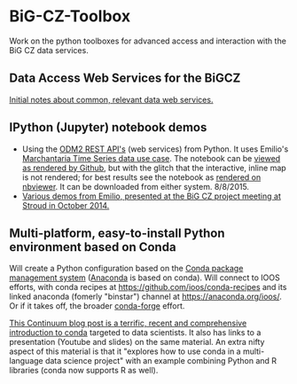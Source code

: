 
BiG-CZ-Toolbox
==============

Work on the python toolboxes for advanced access and interaction with the BiG CZ data services.

## Data Access Web Services for the BiGCZ

[Initial notes about common, relevant data web services.](Web_Services.md)

## IPython (Jupyter) notebook demos
- Using the [ODM2 REST API's](http://sis-devel.cloudapp.net/docs/) (web services) from Python. It uses Emilio's [Marchantaria Time Series data use case](https://github.com/ODM2/ODM2/tree/master/usecases/marchantariats). The notebook can be [viewed as rendered by Github](https://github.com/BiG-CZ/BiG-CZ-Toolbox/blob/master/ipynotebooks/ODM2RESTdemo_MarchantariaUseCase.ipynb), but with the glitch that the interactive, inline map is not rendered; for best results see the notebook as [rendered on nbviewer](http://nbviewer.ipython.org/github/BiG-CZ/BiG-CZ-Toolbox/blob/master/ipynotebooks/ODM2RESTdemo_MarchantariaUseCase.ipynb). It can be downloaded from either system. 8/8/2015.
- [Various demos from Emilio, presented at the BiG CZ project meeting at Stroud in October 2014.](https://github.com/BiG-CZ/BiG-CZ-Toolbox/tree/master/ipynotebooks/2014OctMeeting)

## Multi-platform, easy-to-install Python environment based on Conda

Will create a Python configuration based on the [Conda package management system](http://conda.pydata.org/docs/) ([Anaconda](https://store.continuum.io/cshop/anaconda/) is based on conda). Will connect to IOOS efforts, with conda recipes at https://github.com/ioos/conda-recipes and its linked anaconda (fomerly "binstar") channel at https://anaconda.org/ioos/. Or if it takes off, the broader [conda-forge](https://conda-forge.github.io/) effort.

[This Continuum blog post is a terrific, recent and comprehensive introduction to conda](http://www.continuum.io/blog/conda-data-science) targeted to data scientists. It also has links to a presentation (Youtube and slides) on the same material. An extra nifty aspect of this material is that it "explores how to use conda in a multi-language data science project" with an example combining Python and R libraries (conda now supports R as well).
